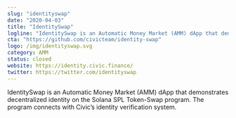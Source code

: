```yaml
---
slug: "identityswap"
date: "2020-04-03"
title: "IdentitySwap"
logline: "IdentitySwap is an Automatic Money Market (AMM) dApp that demonstrates decentralized identity on Solana."
cta: "https://github.com/civicteam/identity-swap"
logo: /img/identityswap.svg
category: AMM
status: closed
website: https://identity.civic.finance/
twitter: https://twitter.com/identityswap
---
```


IdentitySwap is an Automatic Money Market (AMM) dApp that demonstrates decentralized identity on the Solana SPL Token-Swap program. The program connects with Civic’s identity verification system.
